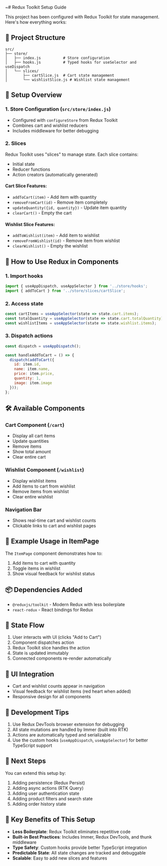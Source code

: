 ~# Redux Toolkit Setup Guide

This project has been configured with Redux Toolkit for state management. Here's how everything works:

## 📁 Project Structure

```
src/
├── store/
│   ├── index.js          # Store configuration
│   ├── hooks.js          # Typed hooks for useSelector and useDispatch
│   └── slices/
│       ├── cartSlice.js  # Cart state management
│       └── wishlistSlice.js # Wishlist state management
```

## 🔧 Setup Overview

### 1. Store Configuration (`src/store/index.js`)
- Configured with `configureStore` from Redux Toolkit
- Combines cart and wishlist reducers
- Includes middleware for better debugging

### 2. Slices
Redux Toolkit uses "slices" to manage state. Each slice contains:
- Initial state
- Reducer functions
- Action creators (automatically generated)

#### Cart Slice Features:
- `addToCart(item)` - Add item with quantity
- `removeFromCart(id)` - Remove item completely
- `updateQuantity({id, quantity})` - Update item quantity
- `clearCart()` - Empty the cart

#### Wishlist Slice Features:
- `addToWishlist(item)` - Add item to wishlist
- `removeFromWishlist(id)` - Remove item from wishlist
- `clearWishlist()` - Empty the wishlist

## 🎯 How to Use Redux in Components

### 1. Import hooks
```javascript
import { useAppDispatch, useAppSelector } from '../store/hooks';
import { addToCart } from '../store/slices/cartSlice';
```

### 2. Access state
```javascript
const cartItems = useAppSelector(state => state.cart.items);
const totalQuantity = useAppSelector(state => state.cart.totalQuantity);
const wishlistItems = useAppSelector(state => state.wishlist.items);
```

### 3. Dispatch actions
```javascript
const dispatch = useAppDispatch();

const handleAddToCart = () => {
  dispatch(addToCart({
    id: item.id,
    name: item.name,
    price: item.price,
    quantity: 1,
    image: item.image
  }));
};
```

## 🛠️ Available Components

### Cart Component (`/cart`)
- Display all cart items
- Update quantities
- Remove items
- Show total amount
- Clear entire cart

### Wishlist Component (`/wishlist`)
- Display wishlist items
- Add items to cart from wishlist
- Remove items from wishlist
- Clear entire wishlist

### Navigation Bar
- Shows real-time cart and wishlist counts
- Clickable links to cart and wishlist pages

## 🚀 Example Usage in ItemPage

The `ItemPage` component demonstrates how to:
1. Add items to cart with quantity
2. Toggle items in wishlist
3. Show visual feedback for wishlist status

## 📦 Dependencies Added

- `@reduxjs/toolkit` - Modern Redux with less boilerplate
- `react-redux` - React bindings for Redux

## 🔄 State Flow

1. User interacts with UI (clicks "Add to Cart")
2. Component dispatches action
3. Redux Toolkit slice handles the action
4. State is updated immutably
5. Connected components re-render automatically

## 🎨 UI Integration

- Cart and wishlist counts appear in navigation
- Visual feedback for wishlist items (red heart when added)
- Responsive design for all components

## 🔧 Development Tips

1. Use Redux DevTools browser extension for debugging
2. All state mutations are handled by Immer (built into RTK)
3. Actions are automatically typed and serializable
4. Use the custom hooks (`useAppDispatch`, `useAppSelector`) for better TypeScript support

## 🚦 Next Steps

You can extend this setup by:
1. Adding persistence (Redux Persist)
2. Adding async actions (RTK Query)
3. Adding user authentication state
4. Adding product filters and search state
5. Adding order history state

## 🎯 Key Benefits of This Setup

- **Less Boilerplate**: Redux Toolkit eliminates repetitive code
- **Built-in Best Practices**: Includes Immer, Redux DevTools, and thunk middleware
- **Type Safety**: Custom hooks provide better TypeScript integration
- **Predictable State**: All state changes are tracked and debuggable
- **Scalable**: Easy to add new slices and features
